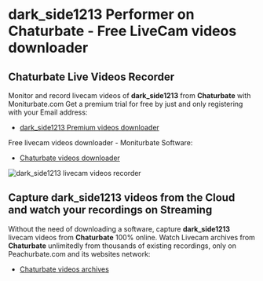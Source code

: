 # dark_side1213 Performer on Chaturbate - Free LiveCam videos downloader

## Chaturbate Live Videos Recorder

Monitor and record livecam videos of **dark_side1213** from **Chaturbate** with Moniturbate.com
Get a premium trial for free by just and only registering with your Email address:
* [dark_side1213 Premium videos downloader](https://moniturbate.com/request-demo-licence-key.html)

Free livecam videos downloader - Moniturbate Software:
* [Chaturbate videos downloader](https://moniturbate.com/moniturbate-download-software.html)

![dark_side1213 livecam videos recorder](https://peachurnet.com/templates/moniturbate-software.png)


## Capture dark_side1213 videos from the Cloud and watch your recordings on Streaming

Without the need of downloading a software, capture **dark_side1213** livecam videos from **Chaturbate** 100% online.
Watch Livecam archives from **Chaturbate** unlimitedly from thousands of existing recordings, only on Peachurbate.com and its websites network:
* [Chaturbate videos archives](https://peachurnet.com/)